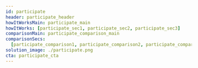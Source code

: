 ```yaml
---
id: participate
header: participate_header
howItWorksMain: participate_main
howItWorks: [participate_sec1, participate_sec2, participate_sec3]
comparisonMain: participate_comparison_main
comparisonSecs:
  [participate_comparison1, participate_comparison2, participate_comparison3]
solution_image: ./participate.png
cta: participate_cta
---
```


<!-- title: participate -->
<!-- howItWorksMain: participate_main
howItWorks: [participate_sec1, participate_sec2, participate_sec3] -->

<!-- header_title: HOW IT WORKS
header_image: ./participate_header.png
header_altImg: participate_header
header_excerpt: Farmers can be compared to Bitcoin Miners because they earn rewards for providing hardware to the networks. The main diﬀerence is that Miners essentially waste their hardware capacity to solve riddles that oﬀer no beneﬁt outside of the Bitcoin ecosystem, Farmers provide capacity in the form of storage, network and compute, that can be used by anyone. -->
